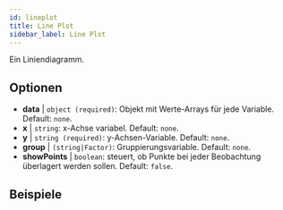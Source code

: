 ```yaml
---
id: lineplot
title: Line Plot
sidebar_label: Line Plot
---
```


Ein Liniendiagramm.

## Optionen

* __data__ | `object (required)`: Objekt mit Werte-Arrays für jede Variable. Default: `none`.
* __x__ | `string`: x-Achse variabel. Default: `none`.
* __y__ | `string (required)`: y-Achsen-Variable. Default: `none`.
* __group__ | `(string|Factor)`: Gruppierungsvariable. Default: `none`.
* __showPoints__ | `boolean`: steuert, ob Punkte bei jeder Beobachtung überlagert werden sollen. Default: `false`.


## Beispiele

